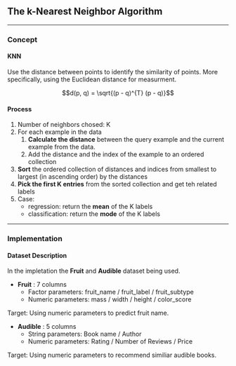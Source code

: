 ## The k-Nearest Neighbor Algorithm

---
### **Concept**
#### KNN 
Use the distance between points to identify the similarity of points. More specifically, using the Euclidean distance for measurment.
```math
d(p, q) = \sqrt{(p - q)^{T} (p - q)}
```

#### Process
1. Number of neighbors chosed: K
2. For each example in the data
    1. **Calculate the distance** between the query example and the current example from the data.
    2. Add the distance and the index of the example to an ordered collection
3. **Sort** the ordered collection of distances and indices from smallest to largest (in ascending order) by the distances
4. **Pick the first K entries** from the sorted collection and get teh related labels
5. Case: 
    * regression: return the **mean** of the K labels
    * classification: return the **mode** of the K labels

---

### **Implementation**

#### **Dataset Description**
In the impletation the **Fruit** and **Audible** dataset being used.
- **Fruit** : 7 columns 
    - Factor parameters: fruit_name / fruit_label / fruit_subtype
    - Numeric parameters: mass / width / height / color_score

Target: Using numeric parameters to predict fruit name.

- **Audible** : 5 columns 
    - String parameters: Book name / Author
    - Numeric parameters: Rating / Number of Reviews / Price

Target: Using numeric parameters to recommend similiar audible books.
